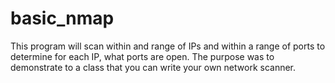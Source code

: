 # basic_nmap

This program will scan within and range of IPs and within a range of ports to determine for each IP, what ports are open. The purpose was to demonstrate to a class that you can write your own network scanner.
